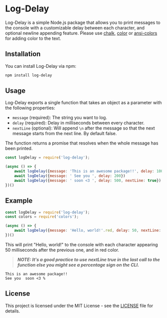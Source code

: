 # Log-Delay

Log-Delay is a simple Node.js package that allows you to print messages to the console with a customizable delay between each character, and optional newline appending feature. Please use [chalk](https://www.npmjs.com/package/chalk), [color](https://www.npmjs.com/package/colors) or [ansi-colors](https://www.npmjs.com/package/ansi-colors) for adding color to the text.

## Installation

You can install Log-Delay via npm:

```bash
npm install log-delay
```

## Usage

Log-Delay exports a single function that takes an object as a parameter with the following properties:

- `message` (required): The string you want to log.
- `delay` (required): Delay in milliseconds between every character.
- `nextLine` (optional): Will append `\n` after the message so that the next message starts from the next line. By default false.

The function returns a promise that resolves when the whole message has been printed.

```javascript
const logDelay = require('log-delay');

(async () => {
    await logDelay({message: 'This is an awesome package!!', delay: 100, nextLine: true})
    await logDelay({message: ' See you ', delay: 200})
    await logDelay({message: ' soon <3 ', delay: 500, nextLine: true})
})()
```

## Example

```javascript
const logDelay = require('log-delay');
const colors = require('colors');

(async () => {
    await logDelay({message: 'Hello, world!'.red, delay: 50, nextLine: true})
})()
```

This will print "Hello, world!" to the console with each character appearing 50 milliseconds after the previous one, and in red color.

> ***NOTE: It's a good practice to use nextLine true in the last call to the function else you might see a percentage sign on the CLI.***
```
This is an awesome package!!
See you  soon <3 %
```

## License

This project is licensed under the MIT License - see the [LICENSE](LICENSE) file for details.
